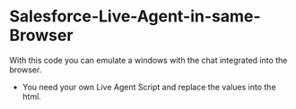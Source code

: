 Salesforce-Live-Agent-in-same-Browser
=====================================

With this code you can emulate a windows with the chat integrated into the browser.

- You need your own Live Agent Script and replace the values into the html.
